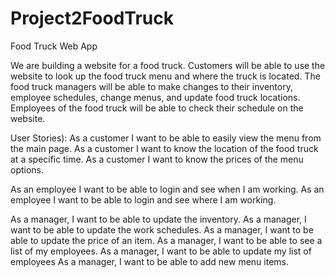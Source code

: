 # Project2FoodTruck
Food Truck Web App

We are building a website for a food truck. Customers will be able to use the website to look up the food truck menu and where the truck is located. The food truck managers will be able to make changes to their inventory, employee schedules, change menus, and update food truck locations. Employees of the food truck will be able to check their schedule on the website.

User Stories):
As a customer I want to be able to easily view the menu from the main page.
As a customer I want to know the location of the food truck at a specific time.
As a customer I want to know the prices of the menu options.

As an employee I want to be able to login and see when I am working.
As an employee I want to be able to login and see where I am working.

As a manager, I want to be able to update the inventory.
As a manager, I want to be able to update the work schedules.
As a manager, I want to be able to update the price of an item.
As a manager, I want to be able to see a list of my employees.
As a manager, I want to be able to update my list of employees
As a manager, I want to be able to add new menu items.
